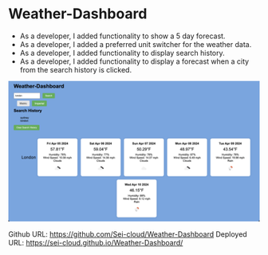 # Weather-Dashboard
* As a developer, I added functionality to show a 5 day forecast.
* As a developer, I added a preferred unit switcher for the weather data.
* As a developer, I added functionality to display search history.
* As a developer, I added functionality to display a forecast when a city from the search history is clicked.

![Weather-Dashboard](./assets/Weather-Dashboard.png)

Github URL: https://github.com/Sei-cloud/Weather-Dashboard
Deployed URL: https://sei-cloud.github.io/Weather-Dashboard/
